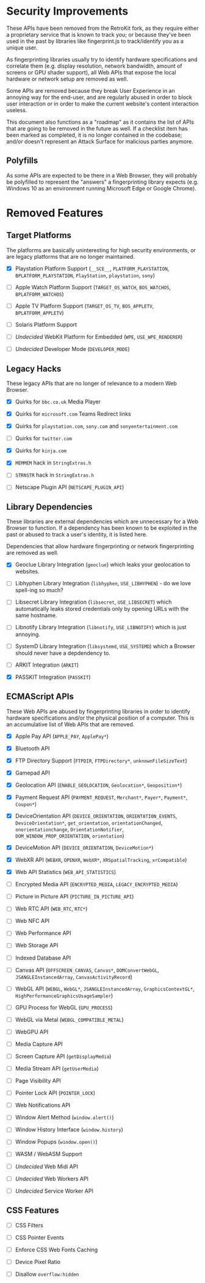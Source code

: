 
# Security Improvements

These APIs have been removed from the RetroKit fork, as they require either a
proprietary service that is known to track you; or because they've been used in
the past by libraries like fingerprint.js to track/identify you as a unique user.

As fingerprinting libraries usually try to identify hardware specifications and
correlate them (e.g. display resolution, network bandwidth, amount of screens or
GPU shader support), all Web APIs that expose the local hardware or network setup
are removed as well.

Some APIs are removed because they break User Experience in an annoying way
for the end-user, and are regularly abused in order to block user interaction
or in order to make the current website's content interaction useless.

This document also functions as a "roadmap" as it contains the list of APIs that
are going to be removed in the future as well. If a checklist item has been marked
as completed, it is no longer contained in the codebase; and/or doesn't represent
an Attack Surface for malicious parties anymore.

## Polyfills

As some APIs are expected to be there in a Web Browser, they will probably be
polyfilled to represent the "answers" a fingerprinting library expects (e.g.
Windows 10 as an environment running Microsoft Edge or Google Chrome).


# Removed Features

## Target Platforms

The platforms are basically uninteresting for high security environments, or are
legacy platforms that are no longer maintained.

- [x] Playstation Platform Support (`__SCE__`, `PLATFORM_PLAYSTATION`, `BPLATFORM_PLAYSTATION`, `PlayStation`, `playstation`, `sony`)
- [ ] Apple Watch Platform Support (`TARGET_OS_WATCH`, `BOS_WATCHOS`, `BPLATFORM_WATCHOS`)
- [ ] Apple TV Platform Support (`TARGET_OS_TV`, `BOS_APPLETV`, `BPLATFORM_APPLETV`)
- [ ] Solaris Platform Support
- [ ] *Undecided* WebKit Platform for Embedded (`WPE`, `USE_WPE_RENDERER`)
- [ ] *Undecided* Developer Mode (`DEVELOPER_MODE`)


## Legacy Hacks

These legacy APIs that are no longer of relevance to a modern Web Browser.

- [x] Quirks for `bbc.co.uk` Media Player
- [x] Quirks for `microsoft.com` Teams Redirect links
- [x] Quirks for `playstation.com`, `sony.com` and `sonyentertainment.com`
- [ ] Quirks for `twitter.com`
- [x] Quirks for `kinja.com`
- [x] `MEMMEM` hack in `StringExtras.h`
- [ ] `STRNSTR` hack in `StringExtras.h`
- [ ] Netscape Plugin API (`NETSCAPE_PLUGIN_API`)


## Library Dependencies

These libraries are external dependencies which are unnecessary for a Web Browser
to function. If a dependency has been known to be exploited in the past or abused
to track a user's identity, it is listed here.

Dependencies that allow hardware fingerprinting or network fingerprinting are
removed as well.

- [x] Geoclue Library Integration (`geoclue`) which leaks your geolocation to websites.
- [ ] Libhyphen Library Integration (`libhyphen`, `USE_LIBHYPHEN`) - do we love spell-ing so much?
- [ ] Libsecret Library Integration (`libsecret`, `USE_LIBSECRET`) which automatically leaks stored credentials only by opening URLs with the same hostname.
- [ ] Libnotify Library Integration (`libnotify`, `USE_LIBNOTIFY`) which is just annoying.
- [ ] SystemD Library Integration (`libsystemd`, `USE_SYSTEMD`) which a Browser should never have a depdendency to.
- [ ] ARKIT Integration (`ARKIT`)
- [x] PASSKIT Integration (`PASSKIT`)


## ECMAScript APIs

These Web APIs are abused by fingerprinting libraries in order to identify hardware
specifications and/or the physical position of a computer. This is an accumulative
list of Web APIs that are removed.

- [x] Apple Pay API (`APPLE_PAY`, `ApplePay*`)
- [x] Bluetooth API

- [x] FTP Directory Support (`FTPDIR`, `FTPDirectory*`, `unknownFileSizeText`)
- [x] Gamepad API
- [x] Geolocation API (`ENABLE_GEOLOCATION`, `Geolocation*`, `Geoposition*`)
- [x] Payment Request API (`PAYMENT_REQUEST`, `Merchant*`, `Payer*`, `Payment*`, `Coupon*`)
- [x] DeviceOrientation API (`DEVICE_ORIENTATION`, `ORIENTATION_EVENTS`, `DeviceOrientation*`, `get_orientation`, `orientationChanged`, `onorientationchange`, `OrientationNotifier`, `DOM_WINDOW_PROP_ORIENTATION`, `orientation`)
- [x] DeviceMotion API (`DEVICE_ORIENTATION`, `DeviceMotion*`)
- [x] WebXR API (`WEBXR`, `OPENXR`, `WebXR*`, `XRSpatialTracking`, `xrCompatible`)
- [x] Web API Statistics (`WEB_API_STATISTICS`)

- [ ] Encrypted Media API (`ENCRYPTED_MEDIA`, `LEGACY_ENCRYPTED_MEDIA`)
- [ ] Picture in Picture API (`PICTURE_IN_PICTURE_API`)
- [ ] Web RTC API (`WEB_RTC`, `RTC*`)
- [ ] Web NFC API
- [ ] Web Performance API
- [ ] Web Storage API
- [ ] Indexed Database API
- [ ] Canvas API (`OFFSCREEN_CANVAS`, `Canvas*`, `DOMConvertWebGL`, `JSANGLEInstancedArray`, `CanvasActivityRecord`)
- [ ] WebGL API (`WEBGL`, `WebGL*`, `JSANGLEInstancedArray`, `GraphicsContextGL*`, `HighPerformanceGraphicsUsageSampler`)
- [ ] GPU Process for WebGL (`GPU_PROCESS`)
- [ ] WebGL via Metal (`WEBGL_COMPATIBLE_METAL`)
- [ ] WebGPU API
- [ ] Media Capture API
- [ ] Screen Capture API (`getDisplayMedia`)
- [ ] Media Stream API (`getUserMedia`)
- [ ] Page Visibility API
- [ ] Pointer Lock API (`POINTER_LOCK`)
- [ ] Web Notifications API
- [ ] Window Alert Method (`window.alert()`)
- [ ] Window History Interface (`window.history`)
- [ ] Window Popups (`window.open()`)
- [ ] WASM / WebASM Support
- [ ] *Undecided* Web Midi API
- [ ] *Undecided* Web Workers API
- [ ] *Undecided* Service Worker API


## CSS Features

- [ ] CSS Filters
- [ ] CSS Pointer Events
- [ ] Enforce CSS Web Fonts Caching
- [ ] Device Pixel Ratio
- [ ] Disallow `overflow:hidden`

